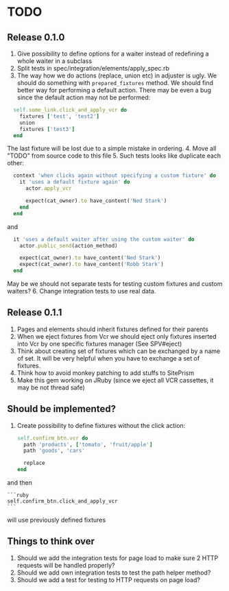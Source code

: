 # TODO

## Release 0.1.0

1. Give possibility to define options for a waiter instead of redefining a whole waiter in a subclass
2. Split tests in spec/integration/elements/apply_spec.rb
3. The way how we do actions (replace, union etc) in adjuster is ugly. We should do something with `prepared_fixtures` method. We should find better way for performing a default action. There may be even a bug since the default action may not be performed:

  ```ruby
    self.some_link.click_and_apply_vcr do
      fixtures ['test', 'test2']
      union
      fixtures ['test3']
    end
  ```
The last fixture will be lost due to a simple mistake in ordering.
4. Move all "TODO" from source code to this file
5. Such tests looks like duplicate each other:

  ```ruby
    context 'when clicks again without specifying a custom fixture' do
      it 'uses a default fixture again' do
        actor.apply_vcr

        expect(cat_owner).to have_content('Ned Stark')
      end
    end
  ```

and

  ```ruby
    it 'uses a default waiter after using the custom waiter' do
      actor.public_send(action_method)

      expect(cat_owner).to have_content('Ned Stark')
      expect(cat_owner).to have_content('Robb Stark')
    end
  ```

May be we should not separate tests for testing custom fixtures and custom waiters?
6. Change integration tests to use real data.

## Release 0.1.1

1. Pages and elements should inherit fixtures defined for their parents
2. When we eject fixtures from Vcr we should eject only fixtures inserted into Vcr by one specific fixtures manager (See SPV#eject)
3. Think about creating set of fixtures which can be exchanged by a name of set. It will be very helpful when you have to exchange a set of fixtures.
4. Think how to avoid monkey patching to add stuffs to SitePrism
5. Make this gem working on JRuby (since we eject all VCR cassettes, it may be not thread safe)


## Should be implemented?

1. Create possibility to define fixtures without the click action:

    ```ruby
    self.confirm_btn.vcr do
      path 'products', ['tomato', 'fruit/apple']
      path 'goods', 'cars'

      replace
    end
    ```

  and then

    ```ruby
    self.confirm_btn.click_and_apply_vcr
    ```

  will use previously defined fixtures


## Things to think over

1. Should we add the integration tests for page load to make sure 2 HTTP requests will be handled properly?
2. Should we add own integration tests to test the path helper method?
3. Should we add a test for testing to HTTP requests on page load?
